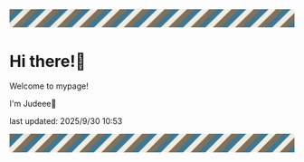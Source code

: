 <!-- Header image -->
<img src="./pokemon/pokemon_12.png" width="1000">

# Hi there!👋

Welcome to mypage!

I'm Judeee🐷

last updated: 2025/9/30 10:53

<!-- Footer image -->
<img src="./pokemon/pokemon_12.png" width="1000">
